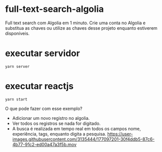 # full-text-search-algolia
Full text search com Algolia em 1 minuto. Crie uma conta no Algolia e substitua as chaves ou utilize as chaves desse projeto enquanto estiverem disponíveis.


# executar servidor
`yarn server`

# executar reactjs
`yarn start`

O que pode fazer com esse exemplo? 
- Adicionar um novo registro no algolia.
- Ver todos os registros se nada for digitado.
- A busca é realizada em tempo real em todos os campos nome, experiência, tags, enquanto digita a pesquisa.
https://user-images.githubusercontent.com/3135444/177097201-30f4ddb5-87c6-4b77-91c2-ed00a47a3f5b.mov

